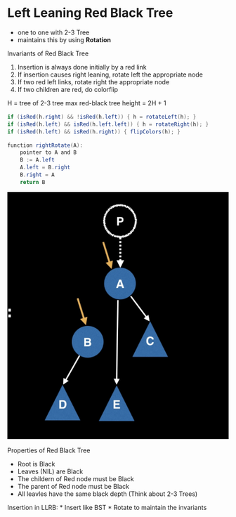 # Left Leaning Red Black Tree

- one to one with 2-3 Tree
- maintains this by using **Rotation** 

Invariants of Red Black Tree
1. Insertion is always done initially by a red link
2. If insertion causes right leaning, rotate left the appropriate node 
3. If two red left links, rotate right the appropriate node
4. If two children are red, do colorflip
 

H = tree of 2-3 tree
max red-black tree height = 2H + 1



```java
if (isRed(h.right) && !isRed(h.left)) { h = rotateLeft(h); }
if (isRed(h.left) && isRed(h.left.left)) { h = rotateRight(h); }
if (isRed(h.left) && isRed(h.right)) { flipColors(h); }
```

```java
function rightRotate(A):
    pointer to A and B
    B := A.left
    A.left = B.right
    B.right = A
    return B
```
![Alt text](image.png)


Properties of Red Black Tree
- Root is Black
- Leaves (NIL) are Black
- The childern of Red node must be Black
- The parent of Red node must be Black
- All leavles have the same black depth (Think about 2-3 Trees)

Insertion in LLRB:
    * Insert like BST
    * Rotate to maintain the invariants